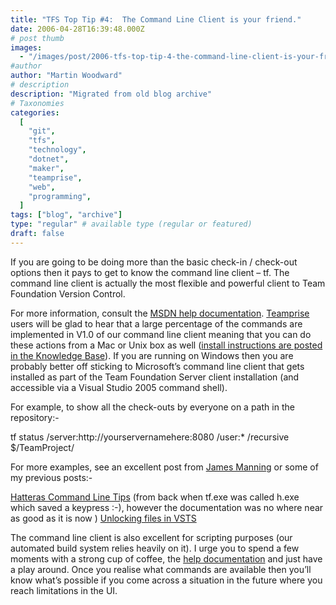 ```yaml
---
title: "TFS Top Tip #4:  The Command Line Client is your friend."
date: 2006-04-28T16:39:48.000Z
# post thumb
images:
  - "/images/post/2006-tfs-top-tip-4-the-command-line-client-is-your-friend.jpg"
#author
author: "Martin Woodward"
# description
description: "Migrated from old blog archive"
# Taxonomies
categories:
  [
    "git",
    "tfs",
    "technology",
    "dotnet",
    "maker",
    "teamprise",
    "web",
    "programming",
  ]
tags: ["blog", "archive"]
type: "regular" # available type (regular or featured)
draft: false
---
```


If you are going to be doing more than the basic check-in / check-out options then it pays to get to know the command line client – tf. The command line client is actually the most flexible and powerful client to Team Foundation Version Control.

For more information, consult the [MSDN help documentation](http://msdn2.microsoft.com/en-us/library/cc31bk2e.aspx). [Teamprise](http://www.teamprise.com/) users will be glad to hear that a large percentage of the commands are implemented in V1.0 of our command line client meaning that you can do these actions from a Mac or Unix box as well ([install instructions are posted in the Knowledge Base](http://kb.teamprise.com/article/view/8)). If you are running on Windows then you are probably better off sticking to Microsoft’s command line client that gets installed as part of the Team Foundation Server client installation (and accessible via a Visual Studio 2005 command shell).

For example, to show all the check-outs by everyone on a path in the repository:-

tf status /server:http://yourservernamehere:8080 /user:\* /recursive $/TeamProject/

For more examples, see an excellent post from [James Manning](http://blogs.msdn.com/jmanning/archive/2006/04/07/571151.aspx) or some of my previous posts:-

[Hatteras Command Line Tips](http://www.woodwardweb.com/dotnet/000116.html) (from back when tf.exe was called h.exe which saved a keypress :-), however the documentation was no where near as good as it is now )
[Unlocking files in VSTS](http://www.woodwardweb.com/vsts/000143.html)

The command line client is also excellent for scripting purposes (our automated build system relies heavily on it). I urge you to spend a few moments with a strong cup of coffee, the [help documentation](http://msdn2.microsoft.com/en-us/library/cc31bk2e.aspx) and just have a play around. Once you realise what commands are available then you’ll know what’s possible if you come across a situation in the future where you reach limitations in the UI.
